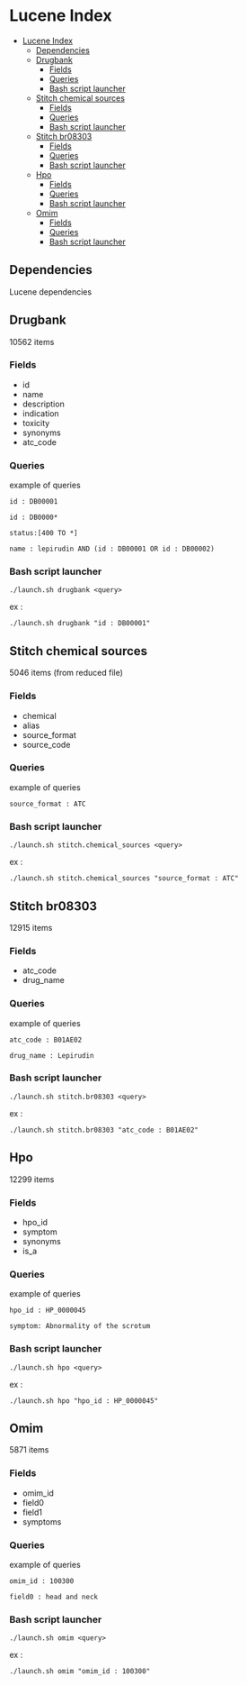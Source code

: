 # Lucene Index

- [Lucene Index](#lucene-index)
  - [Dependencies](#dependencies)
  - [Drugbank](#drugbank)
    - [Fields](#fields)
    - [Queries](#queries)
    - [Bash script launcher](#bash-script-launcher)
  - [Stitch chemical sources](#stitch-chemical-sources)
    - [Fields](#fields-1)
    - [Queries](#queries-1)
    - [Bash script launcher](#bash-script-launcher-1)
  - [Stitch br08303](#stitch-br08303)
    - [Fields](#fields-2)
    - [Queries](#queries-2)
    - [Bash script launcher](#bash-script-launcher-2)
  - [Hpo](#hpo)
    - [Fields](#fields-3)
    - [Queries](#queries-3)
    - [Bash script launcher](#bash-script-launcher-3)
  - [Omim](#omim)
    - [Fields](#fields-4)
    - [Queries](#queries-4)
    - [Bash script launcher](#bash-script-launcher-4)


## Dependencies
Lucene dependencies

## Drugbank

10562 items

### Fields
- id
- name
- description
- indication
- toxicity
- synonyms
- atc_code

### Queries
example of queries
```
id : DB00001
```

```
id : DB0000*
```

```
status:[400 TO *]
```

```
name : lepirudin AND (id : DB00001 OR id : DB00002)
```

### Bash script launcher
```
./launch.sh drugbank <query>
```

ex :
```
./launch.sh drugbank "id : DB00001"
```

## Stitch chemical sources

5046 items (from reduced file)

### Fields
- chemical
- alias
- source_format
- source_code

### Queries
example of queries
```
source_format : ATC
```

### Bash script launcher
```
./launch.sh stitch.chemical_sources <query>
```

ex :
```
./launch.sh stitch.chemical_sources "source_format : ATC"
```

## Stitch br08303

12915 items

### Fields
- atc_code
- drug_name

### Queries
example of queries
```
atc_code : B01AE02
```
```
drug_name : Lepirudin
```

### Bash script launcher
```
./launch.sh stitch.br08303 <query>
```

ex :
```
./launch.sh stitch.br08303 "atc_code : B01AE02"
```

## Hpo

12299 items

### Fields
- hpo_id
- symptom
- synonyms
- is_a

### Queries
example of queries
```
hpo_id : HP_0000045
```
```
symptom: Abnormality of the scrotum
```

### Bash script launcher
```
./launch.sh hpo <query>
```

ex :
```
./launch.sh hpo "hpo_id : HP_0000045"
```

## Omim

5871 items

### Fields
- omim_id
- field0
- field1
- symptoms

### Queries
example of queries
```
omim_id : 100300
```
```
field0 : head and neck
```

### Bash script launcher
```
./launch.sh omim <query>
```

ex :
```
./launch.sh omim "omim_id : 100300"
```
